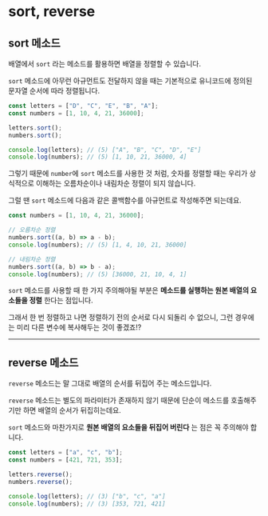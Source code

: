 # sort, reverse

## sort 메소드

배열에서 `sort` 라는 메소드를 활용하면 배열을 정렬할 수 있습니다.

`sort` 메소드에 아무런 아규먼트도 전달하지 않을 때는 기본적으로 유니코드에 정의된 문자열 순서에 따라 정렬됩니다.

```js
const letters = ["D", "C", "E", "B", "A"];
const numbers = [1, 10, 4, 21, 36000];

letters.sort();
numbers.sort();

console.log(letters); // (5) ["A", "B", "C", "D", "E"]
console.log(numbers); // (5) [1, 10, 21, 36000, 4]
```

그렇기 때문에 `number`에 `sort` 메소드를 사용한 것 처럼, 숫자를 정렬할 때는 우리가 상식적으로 이해하는 오름차순이나 내림차순 정렬이 되지 않습니다.

그럴 땐 `sort` 메소드에 다음과 같은 콜백함수를 아규먼트로 작성해주면 되는데요.

```js
const numbers = [1, 10, 4, 21, 36000];

// 오름차순 정렬
numbers.sort((a, b) => a - b);
console.log(numbers); // (5) [1, 4, 10, 21, 36000]

// 내림차순 정렬
numbers.sort((a, b) => b - a);
console.log(numbers); // (5) [36000, 21, 10, 4, 1]
```

`sort` 메소드를 사용할 때 한 가지 주의해야될 부분은 **메소드를 실행하는 원본 배열의 요소들을 정렬** 한다는 점입니다.

그래서 한 번 정렬하고 나면 정렬하기 전의 순서로 다시 되돌리 수 없으니, 그런 경우에는 미리 다른 변수에 복사해두는 것이 좋겠죠!?

---

## reverse 메소드

`reverse` 메소드는 말 그대로 배열의 순서를 뒤집어 주는 메소드입니다.

`reverse` 메소드는 별도의 파라미터가 존재하지 않기 때문에 단순이 메소드를 호출해주기만 하면 배열의 순서가 뒤집히는데요.

`sort` 메소드와 마찬가지로 **원본 배열의 요소들을 뒤집어 버린다** 는 점은 꼭 주의해야 합니다.

```js
const letters = ["a", "c", "b"];
const numbers = [421, 721, 353];

letters.reverse();
numbers.reverse();

console.log(letters); // (3) ["b", "c", "a"]
console.log(numbers); // (3) [353, 721, 421]
```
